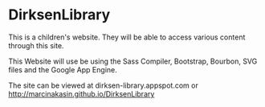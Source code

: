 # DirksenLibrary
This is a children's website.  They will be able to access various content through this site.

This Website will use be using the Sass Compiler, Bootstrap, Bourbon, SVG files and the Google App Engine.

The site can be viewed at dirksen-library.appspot.com or http://marcinakasin.github.io/DirksenLibrary